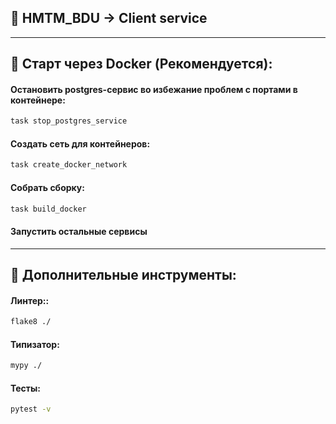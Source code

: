 🔶 HMTM_BDU -> Client service
---
---

## 🔹 Старт через Docker (Рекомендуется):

#### **Остановить postgres-сервис во избежание проблем с портами в контейнере:**

```bash
task stop_postgres_service
```

#### **Создать сеть для контейнеров:**

```bash
task create_docker_network
```

#### **Собрать сборку:**

```bash
task build_docker
```

#### **Запустить остальные сервисы**

---

## 🔹 Дополнительные инструменты:

#### **Линтер:**:

```bash
flake8 ./
```

#### **Типизатор:**

```bash
mypy ./
```

#### **Тесты:**

```bash
pytest -v
```
